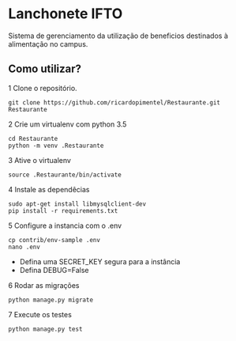 # Lanchonete IFTO

Sistema de gerenciamento da utilização de beneficios destinados à alimentação no campus.


## Como utilizar?
1 Clone o repositório.

```console
git clone https://github.com/ricardopimentel/Restaurante.git Restaurante
```

2 Crie um virtualenv com python 3.5

```console
cd Restaurante
python -m venv .Restaurante
```

3 Ative o virtualenv

```console
source .Restaurante/bin/activate
```

4 Instale as dependêcias

```console
sudo apt-get install libmysqlclient-dev
pip install -r requirements.txt
```

5 Configure a instancia com o .env

```console
cp contrib/env-sample .env
nano .env
```

   - Defina uma SECRET_KEY segura para a instância
   - Defina DEBUG=False

6 Rodar as migrações

```console
python manage.py migrate
```

7 Execute os testes

```console
python manage.py test
```